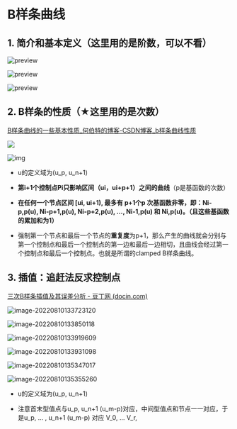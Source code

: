 # B样条曲线

## 1. 简介和基本定义（这里用的是阶数，可以不看）

![preview](https://cdn.jsdelivr.net/gh/acryan54/images@main/pic/202208101309760.jpeg)

![preview](https://cdn.jsdelivr.net/gh/acryan54/images@main/pic/202208101325259.jpeg)

![preview](https://cdn.jsdelivr.net/gh/acryan54/images@main/pic/202208101310011.jpeg)

## 2. B样条的性质（$\bigstar$这里用的是次数）

[B样条曲线的一些基本性质_何伯特的博客-CSDN博客_b样条曲线性质](https://blog.csdn.net/weixin_43795921/article/details/107808824)



![](https://cdn.jsdelivr.net/gh/acryan54/images@main/pic/202208101343632.png)

![img](https://cdn.jsdelivr.net/gh/acryan54/images@main/pic/202208101344046.png)



- u的定义域为(u_p, u_n+1)

- **第i+1个控制点Pi只影响区间（ui，ui+p+1）之间的曲线**（p是基函数的次数）

- **在任何一个节点区间 [ui, ui+1), 最多有 p+1个p 次基函数非零，即：Ni-p,p(u), Ni-p+1,p(u), Ni-p+2,p(u), …, Ni-1,p(u) 和 Ni,p(u)。（且这些基函数的累加和为1）**
- 强制第一个节点和最后一个节点的**重复度**为p+1，那么产生的曲线就会分别与第一个控制点和最后一个控制点的第一边和最后一边相切，且曲线会经过第一个控制点和最后一个控制点。也就是所谓的clamped B样条曲线。



## 3. 插值：追赶法反求控制点

[三次B样条插值及其误差分析 - 豆丁网 (docin.com)](https://www.docin.com/p-1511846558.html)



![image-20220810133723120](https://cdn.jsdelivr.net/gh/acryan54/images@main/pic/202208101337230.png)

![image-20220810133850118](https://cdn.jsdelivr.net/gh/acryan54/images@main/pic/202208101338193.png)

![image-20220810133919609](https://cdn.jsdelivr.net/gh/acryan54/images@main/pic/202208101339695.png)

![image-20220810133931098](https://cdn.jsdelivr.net/gh/acryan54/images@main/pic/202208101339162.png)





![image-20220810135347017](https://cdn.jsdelivr.net/gh/acryan54/images@main/pic/202208101353084.png)

![image-20220810135355260](https://cdn.jsdelivr.net/gh/acryan54/images@main/pic/202208101353320.png)

- u的定义域为(u_p, u_n+1)

- 注意首末型值点与u_p, u_n+1 (u_m-p)对应，中间型值点和节点一一对应，于是u_p, ... , u_n+1 (u_m-p) 对应 V_0, ... V_r, 